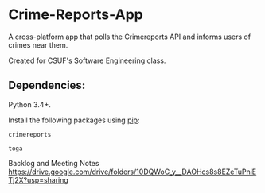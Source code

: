 # Crime-Reports-App
A cross-platform app that polls the Crimereports API and informs users of crimes near them.

Created for CSUF's Software Engineering class.

## Dependencies:

Python 3.4+.

Install the following packages using [pip](https://pip.pypa.io/en/stable/installing/):

`crimereports`

`toga`

Backlog and Meeting Notes
https://drive.google.com/drive/folders/10DQWoC_y__DAOHcs8s8EZeTuPniETj2X?usp=sharing
